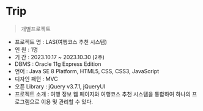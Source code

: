 Trip
==========
> 개별프로젝트

- 프로젝트 명 : LAS(여행코스 추천 시스템) <br>
- 인 원 : 1명 <br>
- 기 간 : 2023.10.17 ~ 2023.10.30 (2주) <br>
- DBMS : Oracle 11g Express Edition <br>
- 언어 : Java SE 8 Platform, HTML5, CSS, CSS3, JavaScript <br>
- 디자인 패턴 : MVC <br>
- 오픈 Library : jQuery v3.7.1, jQueryUI <br>
- 프로젝트 소개 : 여행 정보 웹 페이지와 여행코스 추천 시스템을 통합하여 하나의 프로그램으로 이용 및 관리할 수 있다.